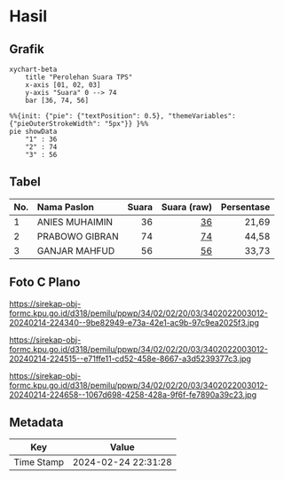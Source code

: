 # Hasil

## Grafik

```mermaid
xychart-beta
    title "Perolehan Suara TPS"
    x-axis [01, 02, 03]
    y-axis "Suara" 0 --> 74
    bar [36, 74, 56]
```

```mermaid
%%{init: {"pie": {"textPosition": 0.5}, "themeVariables": {"pieOuterStrokeWidth": "5px"}} }%%
pie showData
    "1" : 36
    "2" : 74
    "3" : 56
```

## Tabel

| No. | Nama Paslon    | Suara | Suara (raw) | Persentase |
|:--- |:-------------- | -----:| -----------:| ----------:|
| 1   | ANIES MUHAIMIN | 36    | [36][p-1]   | 21,69      |
| 2   | PRABOWO GIBRAN | 74    | [74][p-2]   | 44,58      |
| 3   | GANJAR MAHFUD  | 56    | [56][p-3]   | 33,73      |


[p-1]: https://github.com/gigit-pemilu/pemilu-2024-34-di-yogyakarta/blob/main/pilpres/hitung-suara/sub/34-di-yogyakarta/sub/02-bantul/sub/02-sanden/sub/2003-srigading/sub/012-tps/sub/paslon-1.txt
[p-2]: https://github.com/gigit-pemilu/pemilu-2024-34-di-yogyakarta/blob/main/pilpres/hitung-suara/sub/34-di-yogyakarta/sub/02-bantul/sub/02-sanden/sub/2003-srigading/sub/012-tps/sub/paslon-2.txt
[p-3]: https://github.com/gigit-pemilu/pemilu-2024-34-di-yogyakarta/blob/main/pilpres/hitung-suara/sub/34-di-yogyakarta/sub/02-bantul/sub/02-sanden/sub/2003-srigading/sub/012-tps/sub/paslon-3.txt

## Foto C Plano

https://sirekap-obj-formc.kpu.go.id/d318/pemilu/ppwp/34/02/02/20/03/3402022003012-20240214-224340--9be82949-e73a-42e1-ac9b-97c9ea2025f3.jpg

https://sirekap-obj-formc.kpu.go.id/d318/pemilu/ppwp/34/02/02/20/03/3402022003012-20240214-224515--e71ffe11-cd52-458e-8667-a3d5239377c3.jpg

https://sirekap-obj-formc.kpu.go.id/d318/pemilu/ppwp/34/02/02/20/03/3402022003012-20240214-224658--1067d698-4258-428a-9f6f-fe7890a39c23.jpg


## Metadata

| Key        | Value               |
| ---------- | ------------------- |
| Time Stamp | 2024-02-24 22:31:28 |



